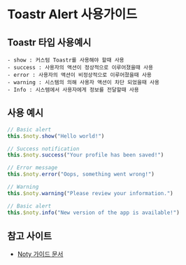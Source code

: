 # Toastr Alert 사용가이드

## Toastr 타입 사용예시
``` 
- show : 커스텀 Toastr를 사용해야 할때 사용
- success : 사용자의 액션이 정상적으로 이루어졌을때 사용
- error : 사용자의 액션이 비정상적으로 이루어졌을때 사용
- warning : 시스템의 의해 사용자 액션이 차단 되었을때 사용
- Info : 시스템에서 사용자에게 정보를 전달할때 사용
```

## 사용 예시
```js
// Basic alert
this.$noty.show("Hello world!")

// Success notification
this.$noty.success("Your profile has been saved!")

// Error message
this.$noty.error("Oops, something went wrong!")

// Warning
this.$noty.warning("Please review your information.")

// Basic alert
this.$noty.info("New version of the app is available!")
```

## 참고 사이트
- [Noty 가이드 문서](https://ned.im/noty/#/options)
